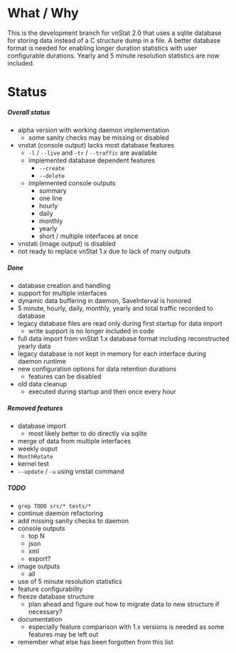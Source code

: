 # What / Why

This is the development branch for vnStat 2.0 that uses a sqlite database
for storing data instead of a C structure dump in a file. A better database
format is needed for enabling longer duration statistics with user
configurable durations. Yearly and 5 minute resolution statistics are now included.

# Status

##### Overall status

  * alpha version with working daemon implementation
    * some sanity checks may be missing or disabled
  * vnstat (console output) lacks most database features
    * `-l` / `--live` and `-tr` / `--traffic` are available
    * implemented database dependent features
      * `--create`
      * `--delete`
    * implemented console outputs
      * summary
      * one line
      * hourly
      * daily
      * monthly
      * yearly
      * short / multiple interfaces at once
  * vnstati (image output) is disabled
  * not ready to replace vnStat 1.x due to lack of many outputs

##### Done

  * database creation and handling
  * support for multiple interfaces
  * dynamic data buffering in daemon, SaveInterval is honored
  * 5 minute, hourly, daily, monthly, yearly and total traffic recorded to database
  * legacy database files are read only during first startup for data import
    * write support is no longer included in code
  * full data import from vnStat 1.x database format including reconstructed yearly data
  * legacy database is not kept in memory for each interface during daemon runtime
  * new configuration options for data retention durations
    * features can be disabled
  * old data cleanup
    * executed during startup and then once every hour

##### Removed features

  * database import
    * most likely better to do directly via sqlite
  * merge of data from multiple interfaces
  * weekly ouput
  * `MonthRotate`
  * kernel test
  * `--update` / `-u` using vnstat command

##### TODO

  * `grep TODO src/* tests/*`
  * continue daemon refactoring
  * add missing sanity checks to daemon
  * console outputs
    * top N
    * json
    * xml
    * export?
  * image outputs
    * all
  * use of 5 minute resolution statistics
  * feature configurability
  * freeze database structure
    * plan ahead and figure out how to migrate data to new structure if necessary?
  * documentation
    * especially feature comparison with 1.x versions is needed as some features may be left out
  * remember what else has been forgotten from this list
